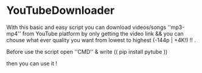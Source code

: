 # YouTubeDownloader
With this basic and easy script you can download videos/songs ''mp3-mp4'' from YouTube platform by only getting the video link && you can chouse what ever quality you want from lowest to highest (-144p | +4K!) !! .


Before use the script open ''CMD'' & write (( pip install pytube ))

then you can use it !
